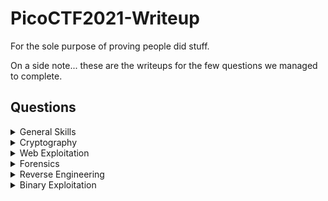 # PicoCTF2021-Writeup

For the sole purpose of proving people did stuff.

On a side note... these are the writeups for the few questions we managed to complete.

## Questions

<details>

<summary>General Skills</summary>

|Question|Points|
|--------|------|
|[Obedient Cat](https://github.com/vivian-dai/PicoCTF2021-Writeup/blob/main/General%20Skills/Obedient%20Cat/ObedientCat.md)|5|
|[Python Wrangling](https://github.com/vivian-dai/PicoCTF2021-Writeup/blob/main/General%20Skills/Python%20Wrangling/Python%20Wrangling.md)|10|
|[Wave a flag](https://github.com/vivian-dai/PicoCTF2021-Writeup/blob/main/General%20Skills/Waving%20Flag/WavingFlag.md)|10|
|[Nice netcat...](https://github.com/vivian-dai/PicoCTF2021-Writeup/blob/main/General%20Skills/Nice%20netcat/Nice%20netcat.md)|15|
|[Static ain't always noise](https://github.com/vivian-dai/PicoCTF2021-Writeup/blob/main/General%20Skills/Static%20ain't%20always%20noise/staticain'talwaysnoise.md)|20|
|[Tab, Tab, Attack](https://github.com/vivian-dai/PicoCTF2021-Writeup/blob/main/General%20Skills/Tab%2C%20Tab%2C%20Attack/Tab%2C%20Tab%2C%20Attack.md)|20|
|[Magikarp Ground Mission](https://github.com/vivian-dai/PicoCTF2021-Writeup/blob/main/General%20Skills/Magikarp%20Ground%20Mission/Magikarp%20Ground%20Mission.md)|30|

</details>

<details>

<summary>Cryptography</summary>

|Question|Points|
|--------|------|
|[Mod 26](https://github.com/vivian-dai/PicoCTF2021-Writeup/blob/main/Cryptography/Mod%2026/Mod%2026.md)|10|
|[Mind your Ps and Qs](https://github.com/vivian-dai/PicoCTF2021-Writeup/blob/main/Cryptography/Mind%20your%20Ps%20and%20Qs/Mind%20your%20Ps%20and%20Qs.md)|20|
|[New Caesar](https://github.com/vivian-dai/PicoCTF2021-Writeup/blob/main/Cryptography/New%20Caesar/New%20Caesar.md)|60|
|[Dachshund Attacks](https://github.com/vivian-dai/PicoCTF2021-Writeup/blob/main/Cryptography/Dachshund%20Attacks/dachshundattacks.md)|80|
|[Pixelated](https://github.com/vivian-dai/PicoCTF2021-Writeup/blob/main/Cryptography/Pixelated/Pixelated.md)|100|
|[Play Nice](https://github.com/vivian-dai/PicoCTF2021-Writeup/blob/main/Cryptography/Play%20Nice/Play%20Nice.md)|110|
|[It is my Birthday 2](https://github.com/vivian-dai/PicoCTF2021-Writeup/blob/main/Cryptography/It%20is%20my%20Birthday%202/It%20is%20my%20Birthday%202.md)|170|
|[New Vignere](https://github.com/vivian-dai/PicoCTF2021-Writeup/blob/main/Cryptography/New%20Vignere/New%20Vignere.md)|300|

</details>

<details>

<summary>Web Exploitation</summary>

|Question|Points|
|--------|------|
|[Ancient History](https://github.com/vivian-dai/PicoCTF2021-Writeup/blob/main/Web%20Exploitation/Ancient%20History/Ancient%20History.md)|10|
|[GET aHEAD](https://github.com/vivian-dai/PicoCTF2021-Writeup/blob/main/Web%20Exploitation/Get%20aHead/Get%20aHead.md)|20|
|[Cookies](https://github.com/vivian-dai/PicoCTF2021-Writeup/blob/main/Web%20Exploitation/Cookies/Cookies.md)|40|
|[Scavenger Hunt](https://github.com/vivian-dai/PicoCTF2021-Writeup/blob/main/Web%20Exploitation/Scavenger%20Hunt/Scavenger%20Hunt.md)|50|
|[Some Assembly Required 1](https://github.com/vivian-dai/PicoCTF2021-Writeup/blob/main/Web%20Exploitation/Some%20Assembly%20Required%201/Some%20Assembly%20Required%201.md)|70|
|[It is my Birthday](https://github.com/vivian-dai/PicoCTF2021-Writeup/blob/main/Web%20Exploitation/It%20is%20my%20Birthday/It%20is%20my%20Birthday.md)|100|
|[Most Cookies](https://github.com/vivian-dai/PicoCTF2021-Writeup/blob/main/Web%20Exploitation/Most%20Cookies/MostCookies.md)|150|

</details>

<details>

<summary>Forensics</summary>

|Question|Points|
|--------|------|
|[information](https://github.com/vivian-dai/PicoCTF2021-Writeup/blob/main/Forensics/information/information.md)|10|
|[Weird File](https://github.com/vivian-dai/PicoCTF2021-Writeup/blob/main/Forensics/Weird%20File/Weird%20File.md)|20|
|[Matryoshka doll](https://github.com/vivian-dai/PicoCTF2021-Writeup/blob/main/Forensics/Matryoshka%20doll/Matryoshka%20doll.md)|30|
|[Wireshark doo dooo do doo...](https://github.com/vivian-dai/PicoCTF2021-Writeup/blob/main/Forensics/Wireshark%20doo%20dooo%20do%20doo/Wireshark%20doo%20dooo%20do%20doo.md)|50|
|[Trivial Flag Transfer Protocol](https://github.com/vivian-dai/PicoCTF2021-Writeup/blob/main/Forensics/Trivial%20Flag%20Transfer%20Protocol/Trivial%20Flag%20Transfer%20Protocol.md)|90|
|[Disk, disk, sleuth!](https://github.com/vivian-dai/PicoCTF2021-Writeup/blob/main/Forensics/Disk%2C%20disk%2C%20sleuth!/Disk%2C%20disk%2C%20sleuth!.md)|110|
|[Disk, disk, sleuth! II](https://github.com/vivian-dai/PicoCTF2021-Writeup/blob/main/Forensics/Disk%2C%20disk%2C%20sleuth!%20II/Disk%2C%20disk%2C%20sleuth!%20II.md)|130|

</details>

<details>

<summary>Reverse Engineering</summary>

|Question|Points|
|--------|------|
|[Transformation](https://github.com/vivian-dai/PicoCTF2021-Writeup/blob/main/Reverse%20Engineering/Transformation/Transformation.md)|20|
|[keygenme-py](https://github.com/vivian-dai/PicoCTF2021-Writeup/blob/main/Reverse%20Engineering/keygenme-py/keygenme-py.md)|30|
|[crackme-py](https://github.com/vivian-dai/PicoCTF2021-Writeup/blob/main/Reverse%20Engineering/crackme-py/crackme-py.md)|30|
|[speeds and feeds](https://github.com/vivian-dai/PicoCTF2021-Writeup/blob/main/Reverse%20Engineering/speeds%20and%20feeds/speeds%20and%20feeds.md)|50|
|[Shop](https://github.com/vivian-dai/PicoCTF2021-Writeup/blob/main/Reverse%20Engineering/Shop/Shop.md)|50|

</details>

<details>

<summary>Binary Exploitation</summary>

|Question|Points|
|--------|------|
|[What's your input](https://github.com/vivian-dai/PicoCTF2021-Writeup/blob/main/Binary%20Exploitation/What's%20your%20input/What's%20your%20input.md)|50|

</details>
